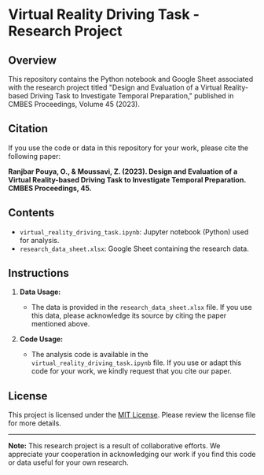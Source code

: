 # Virtual Reality Driving Task - Research Project

## Overview

This repository contains the Python notebook and Google Sheet associated with the research project titled "Design and Evaluation of a Virtual Reality-based Driving Task to Investigate Temporal Preparation," published in CMBES Proceedings, Volume 45 (2023).

## Citation

If you use the code or data in this repository for your work, please cite the following paper:

**Ranjbar Pouya, O., & Moussavi, Z. (2023). Design and Evaluation of a Virtual Reality-based Driving Task to Investigate Temporal Preparation. CMBES Proceedings, 45.**

## Contents

- `virtual_reality_driving_task.ipynb`: Jupyter notebook (Python) used for analysis.
- `research_data_sheet.xlsx`: Google Sheet containing the research data.

## Instructions

1. **Data Usage:**
   - The data is provided in the `research_data_sheet.xlsx` file. If you use this data, please acknowledge its source by citing the paper mentioned above.

2. **Code Usage:**
   - The analysis code is available in the `virtual_reality_driving_task.ipynb` file. If you use or adapt this code for your work, we kindly request that you cite our paper.

## License

This project is licensed under the [MIT License](LICENSE.md). Please review the license file for more details.

---

**Note:** This research project is a result of collaborative efforts. We appreciate your cooperation in acknowledging our work if you find this code or data useful for your own research.

